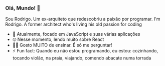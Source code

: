 ### Olá, Mundo! 👋

Sou Rodrigo. Um ex-arquiteto que redescobriu a paixão por programar.
I'm Rodrigo. A former architect who's living his old passion for coding


- 💪 Atualmente, focado em JavaScript e suas várias aplicações
- 🤓 Nesse momento, lendo muito sobre React
- 👨‍🎓 Gosto MUITO de ensinar. É só me perguntar!
- ⚡ Fun fact: Quando eu não estou programando, eu estou: cozinhando, tocando violão, na praia, viajando, comendo abacate numa torrada
